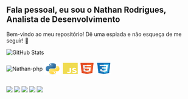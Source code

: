 ## Fala pessoal, eu sou o Nathan Rodrigues, Analista de Desenvolvimento

Bem-vindo ao meu repositório! Dê uma espiada e não esqueça de me seguir! 🚀

<picture>
  <source
    srcset="https://github-readme-stats.vercel.app/api?username=Nathanrods&show_icons=true&theme=dark&rank_icon=github"
    media="(prefers-color-scheme: dark)"
  />
  <source
    srcset="https://github-readme-stats.vercel.app/api?username=Nathanrods&show_icons=true&rank_icon=github"
    media="(prefers-color-scheme: light), (prefers-color-scheme: no-preference)"
  />
  <img src="https://github-readme-stats.vercel.app/api?username=Nathanrods&show_icons=true&rank_icon=github" alt="GitHub Stats" />
</picture>

<div style="display: inline_block"><br>
  <img align="center" alt="Nathan-php" height="40" width="50" src="https://cdn.jsdelivr.net/gh/devicons/devicon@latest/icons/php/php-original.svg">
  <img align="center" alt="Nathan-Python" height="35" width="45" src="https://raw.githubusercontent.com/devicons/devicon/master/icons/python/python-original.svg">
  <img align="center" alt="Nathan-Js" height="30" width="40" src="https://raw.githubusercontent.com/devicons/devicon/master/icons/javascript/javascript-plain.svg">
  <img align="center" alt="Nathan-HTML" height="30" width="40" src="https://raw.githubusercontent.com/devicons/devicon/master/icons/html5/html5-original.svg">
  <img align="center" alt="Nathan-CSS" height="30" width="40" src="https://raw.githubusercontent.com/devicons/devicon/master/icons/css3/css3-original.svg">
</div>
  
  ##
 
<div> 
  <a href="https://www.instagram.com/nathan.rods/" target="_blank"><img src="https://img.shields.io/badge/-Instagram-%23E4405F?style=for-the-badge&logo=instagram&logoColor=white" target="_blank"></a> 
  <a href = "mailto:nathanrod.ads@gmail.com"><img src="https://img.shields.io/badge/-Gmail-%23333?style=for-the-badge&logo=gmail&logoColor=white" target="_blank"></a>
  <a href="https://www.linkedin.com/in/nathanrod-ads/" target="_blank"><img src="https://img.shields.io/badge/-LinkedIn-%230077B5?style=for-the-badge&logo=linkedin&logoColor=white" target="_blank"></a> 
  <a href="https://nathanrods.github.io/index.html" target="_blank"><img src="https://img.shields.io/badge/Portifólio-9146FF?style=for-the-badge&logo=Portifolio&logoColor=white" target="_blank"></a>
  <a href="https://upper-solution.github.io/Portif-lio/" target="_blank"><img src="https://img.shields.io/badge/UpperResolution-7289DA?style=for-the-badge&logo=UpperResolution&logoColor=white" target="_blank"></a>
</div>
